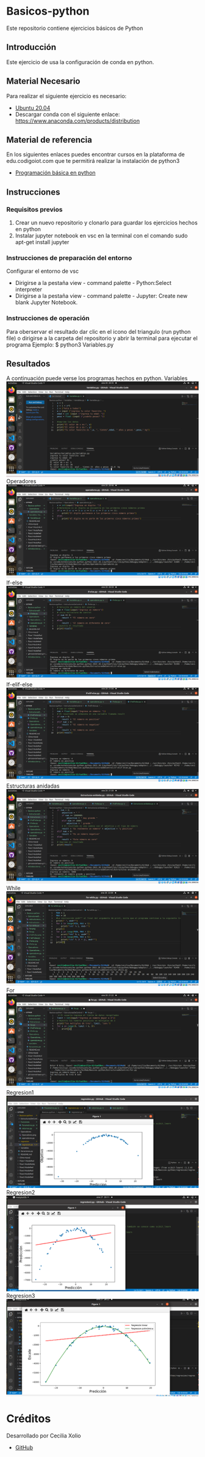 # Basicos-python
Este repositorio contiene ejercicios básicos de Python


## Introducción

Este ejercicio de usa la configuración de conda en python. 

## Material Necesario

Para realizar el siguiente ejercicio es necesario:

- [Ubuntu 20.04](https://releases.ubuntu.com/20.04/)
- Descargar conda con el siguiente enlace: 
https://www.anaconda.com/products/distribution

## Material de referencia

En los siguientes enlaces puedes encontrar cursos en la plataforma de edu.codigoiot.com que te permitirá realizar la instalación de python3 

- [Programación básica en python](https://edu.codigoiot.com/course/view.php?id=838#section-1)

## Instrucciones

### Requisitos previos

1. Crear un nuevo repositorio y clonarlo para guardar los ejercicios hechos en python
2. Instalar jupyter notebook en vsc en la terminal con el comando sudo apt-get install jupyter

### Instrucciones de preparación del entorno

Configurar el entorno de vsc
- Dirigirse a la pestaña view - command palette - Python:Select interpreter
- Dirigirse a la pestaña view - command palette - Jupyter: Create new blank Jupyter Notebook.

### Instrucciones de operación

Para oberservar el resultado dar clic en el icono del triangulo (run python file) o dirigirse a la carpeta del repositorio y abrir la terminal para ejecutar el programa 
Ejemplo: $ python3 Variables.py

## Resultados

A continuación puede verse los programas hechos en python. 
Variables
![](https://github.com/Cecilia-X-M/Basicos-python/blob/main/Variables/Variables.png)
Operadores 
![](https://github.com/Cecilia-X-M/Basicos-python/blob/main/Operadores/Operadores.png)
If-else
![](https://github.com/Cecilia-X-M/Basicos-python/blob/main/EstructurasDeControl/if-else.png)
If-elif-else
![](https://github.com/Cecilia-X-M/Basicos-python/blob/main/EstructurasDeControl/if-elif-else.png)
Estructuras anidadas
![](https://github.com/Cecilia-X-M/Basicos-python/blob/main/EstructurasDeControl/estructuras-anidadas.png)
While 
![](https://github.com/Cecilia-X-M/Basicos-python/blob/main/EstructurasDeControl/for-while.png)
For
![](https://github.com/Cecilia-X-M/Basicos-python/blob/main/EstructurasDeControl/for.png)
Regresion1
![](https://github.com/Cecilia-X-M/Basicos-python/blob/main/regresion/regresion1.png)
Regresion2
![](https://github.com/Cecilia-X-M/Basicos-python/blob/main/regresion/regresion2.png)
Regresion3
![](https://github.com/Cecilia-X-M/Basicos-python/blob/main/regresion/regresion3.png)

# Créditos

Desarrollado por Cecilia Xolio

- [GitHub](https://github.com/Cecilia-X-M)


